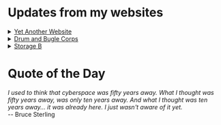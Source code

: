# Updates from my websites

<details><summary> <a href="https://www.amon-hen.com">Yet Another Website</a> </summary>

* <a href="https://www.amon-hen.com/movies/34575">O.K. Connery (1967)</a>
* <a href="https://www.amon-hen.com/computing/internet/www/435">Quote of the Day</a>
* <a href="https://www.amon-hen.com/music/34660">Motto</a>
* <a href="https://www.amon-hen.com/science/34721">Sean Carroll explains why physics is both simple and impossible</a>
* <a href="https://www.amon-hen.com/humor/34724">RiffTrax – With An All-Star Cast</a>
* <a href="https://www.amon-hen.com/television/4242">MST3K 0209 – The Hellcats</a>
* <a href="https://www.amon-hen.com/politics/34727">Mike Lindell & MyStore</a>
* <a href="https://www.amon-hen.com/politics/34701">Last Week Tonight – S2 E24: Sex Education, GOP debate & Whole Foods</a>
* <a href="https://www.amon-hen.com/television/32643">MST3K Short 1310 – Let’s Keep Food Safe to Eat</a>
* <a href="https://www.amon-hen.com/movies/34675">The Human Duplicators (1965)</a>
</details>

<details><summary> <a href="https://www.drum-corps.net">Drum and Bugle Corps</a> </summary>

* <a href="https://www.drum-corps.net/news/4047">Drum Corps World – September 2025</a>
* <a href="https://www.drum-corps.net/news/4039">Bruno Zuccala, who helped shape generations in drum corps, dies at 68</a>
* <a href="https://www.drum-corps.net/news/4034">Drum Corps World – August 18, 2025</a>
* <a href="https://www.drum-corps.net/history/3371">August 12, 2022</a>
* <a href="https://www.drum-corps.net/scores/dci/4027">2025 DCI World Championship Finals</a>
* <a href="https://www.drum-corps.net/news/4024">2025 SoundSport International Music & Food Festival</a>
* <a href="https://www.drum-corps.net/scores/dci/4021">2025 DCI All-Age World Championship</a>
* <a href="https://www.drum-corps.net/history/4017">Spirit of Atlanta 50th Anniversary Alumni Corps (2025)</a>
* <a href="https://www.drum-corps.net/scores/dci/4014">2025 DCI World Championship Semifinals</a>
* <a href="https://www.drum-corps.net/scores/dci/4010">2025 DCI All-Age Class Championships</a>
</details>

<details><summary> <a href="https://www.storage-b.com">Storage B</a> </summary>

* <a href="https://www.storage-b.com/ai/1105">Not Even Close</a>
* <a href="https://www.storage-b.com/math-numerical-analysis/1081">Crummy Code from Copilot</a>
* <a href="https://www.storage-b.com/humor/1067">Meeting Driven Development</a>
* <a href="https://www.storage-b.com/c/1057">CLion Is Now Free for Non-Commercial Use</a>
* <a href="https://www.storage-b.com/humor/1052">Programmers Then and Now</a>
* <a href="https://www.storage-b.com/c/1050">Strategies for Developing Safety-Critical Software in C++</a>
* <a href="https://www.storage-b.com/ai/1048">What trillion-dollar problem is AI trying to solve?</a>
* <a href="https://www.storage-b.com/math-numerical-analysis/1036">Hypot</a>
* <a href="https://www.storage-b.com/c/1015">Uploading Consciousness</a>
* <a href="https://www.storage-b.com/humor/1003">SCRUM: An Honest Ad</a>
</details>

# Quote of the Day
<p><em>I used to think that cyberspace was fifty years away.  What I thought was fifty years away, was only ten years away.  And what I thought was ten years away... it was already here.  I just wasn't aware of it yet.</em><br /> -- Bruce Sterling</p>